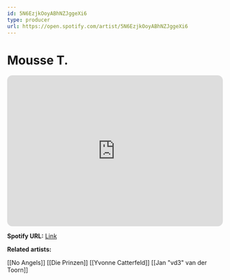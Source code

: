 ```yaml
---
id: 5N6EzjkOoyABhNZJggeXi6
type: producer
url: https://open.spotify.com/artist/5N6EzjkOoyABhNZJggeXi6
---
```

# Mousse T.

<iframe style="border-radius:12px" src="https://open.spotify.com/embed/artist/5N6EzjkOoyABhNZJggeXi6" width="100%" height="352" frameBorder="0" allowfullscreen="" allow="autoplay; clipboard-write; encrypted-media; fullscreen; picture-in-picture" loading="lazy"></iframe>

**Spotify URL:** [Link](https://open.spotify.com/artist/5N6EzjkOoyABhNZJggeXi6)

**Related artists:**

[[No Angels]]
[[Die Prinzen]]
[[Yvonne Catterfeld]]
[[Jan "vd3" van der Toorn]]
